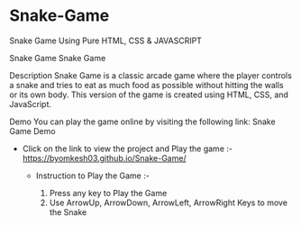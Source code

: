 # Snake-Game
Snake Game  Using Pure HTML, CSS &amp; JAVASCRIPT






Snake Game
Snake Game

Description
Snake Game is a classic arcade game where the player controls a snake and tries to eat as much food as possible without hitting the walls or its own body. This version of the game is created using HTML, CSS, and JavaScript.


Demo
You can play the game online by visiting the following link: Snake Game Demo









* Click on the link to view the project and Play the game :- https://byomkesh03.github.io/Snake-Game/


    
    
    * Instruction to Play the Game :- 
    
         1. Press any key to Play the Game 
         2. Use ArrowUp, ArrowDown, ArrowLeft, ArrowRight Keys to move the Snake 
